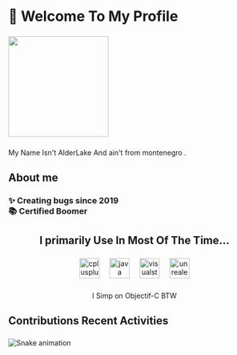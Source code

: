 <h1 align="left">👋 Welcome To My Profile</h1>

###

<div align="left">
  <img height="200" src="https://media1.giphy.com/media/cZZYyfmx58Nyg/giphy.gif?cid=6c09b952amf7l0y49dq1tpjxckj56pigyhu23yt9jf9cqj0k&ep=v1_gifs_search&rid=giphy.gif&ct=g"  />
</div>

###

<p align="left">My Name Isn't AlderLake And ain't from montenegro .</p>

###

<h2 align="left">About me</h2>

###

<h3 align="left">✨ Creating bugs since 2019<br>📚 Certified Boomer</h3>

###

<h2 align="center">I primarily Use In Most Of The Time...</h2>

###

<div align="center">
  <img src="https://cdn.jsdelivr.net/gh/devicons/devicon/icons/cplusplus/cplusplus-original.svg" height="40" alt="cplusplus logo"  />
  <img width="12" />
  <img src="https://cdn.jsdelivr.net/gh/devicons/devicon/icons/java/java-original.svg" height="40" alt="java logo"  />
  <img width="12" />
  <img src="https://cdn.jsdelivr.net/gh/devicons/devicon/icons/visualstudio/visualstudio-plain.svg" height="40" alt="visualstudio logo"  />
  <img width="12" />
  <img src="https://cdn.jsdelivr.net/gh/devicons/devicon/icons/unrealengine/unrealengine-original.svg" height="40" alt="unrealengine logo"  />
</div>

###

<p align="center">I Simp on Objectif-C BTW</p>

###

<h2 align="left">Contributions Recent Activities</h2>

###

<img src="https://raw.githubusercontent.com/aldertlake/aldertlake/output/snake.svg" alt="Snake animation" />

###
